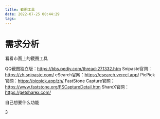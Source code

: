 ```yaml
---
title: 截图工具
date: 2022-07-25 00:44:29
tags:
---
```



# 需求分析

看看市面上的截图工具

QQ截图独立版：https://bbs.pediy.com/thread-271332.htm
Snipaste官网：https://zh.snipaste.com/
eSearch官网：https://esearch.vercel.app/
PicPick官网：https://picpick.app/zh/
FastStone Capture官网：https://www.faststone.org/FSCaptureDetail.htm
ShareX官网：https://getsharex.com/

自己想要什么功能



3


